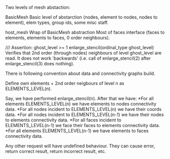 
Two levels of mesh abstaction:

BasicMesh
Basic level of abstarction (nodes, element to nodes, nodes to element), elem types, group ids,
some misc staff.

host_mesh<cBasicMesh>
Wrap of BasicMesh abstraction
Most of faces interface (faces to elements, elements to faces, 0 order neighbours).

/// Assertion: ghost_level >= 1
enlarge_stencil(ordinal_type ghost_level)
Verifies that 2nd order (through nodes) neighbours of level ghost_level are read.
It does not work 'backwards' (i.e. call of enlarge_stencil(2) after enlarge_stencil(3)
does nothing).

There is following convention about data and connectivity graphs build.

Define own elements + 2nd order neigbours of level n as ELEMENTS_LEVEL(n).

Say, we have performed enlarge_stencil(n). 
After that we have:
 *For all elements ELEMENTS_LEVEL(n) we have elements to nodes connectivity data. 
 *For all nodes incident to ELEMENTS_LEVEL(n) we have their coords data.
 *For all nodes incident to ELEMENTS_LEVEL(n-1) we have their nodes to elements connectivity data. 
 *For all faces incident to ELEMENTS_LEVEL(n-1) we face their faces to elements connectivity data. 
 *For all elements ELEMENTS_LEVEL(n-1) we have elements to faces connectivity data. 

 Any other request will have undefined behaviour. They can cause error, return correct result, 
 return incorrect result, etc.


